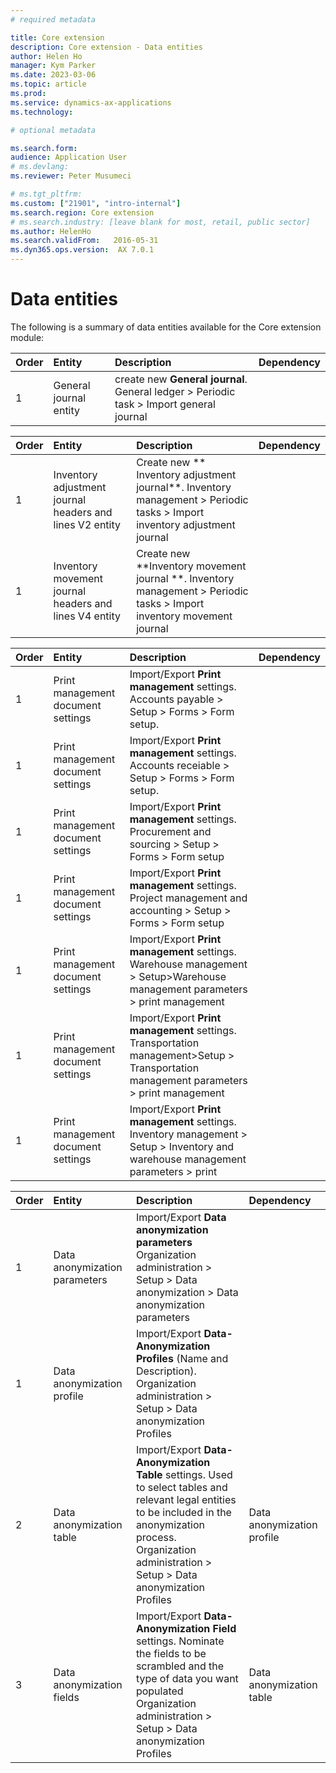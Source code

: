 ```yaml
---
# required metadata

title: Core extension 
description: Core extension - Data entities
author: Helen Ho
manager: Kym Parker
ms.date: 2023-03-06
ms.topic: article
ms.prod: 
ms.service: dynamics-ax-applications
ms.technology: 

# optional metadata

ms.search.form:  
audience: Application User
# ms.devlang: 
ms.reviewer: Peter Musumeci

# ms.tgt_pltfrm: 
ms.custom: ["21901", "intro-internal"]
ms.search.region: Core extension 
# ms.search.industry: [leave blank for most, retail, public sector]
ms.author: HelenHo
ms.search.validFrom:   2016-05-31
ms.dyn365.ops.version:  AX 7.0.1
---
```


# Data entities

The following is a summary of data entities available for the Core extension  module:

**Order**         | **Entity**                      | **Description**	                                         | **Dependency**
:-----            |:------------------------        |:-------------------                                      |:------------------------
1	                | General journal entity  | create new  **General journal**. General ledger > Periodic task > Import general journal

**Order**         | **Entity**                      | **Description**	                                         | **Dependency**
:-----            |:------------------------        |:-------------------                                      |:------------------------
1	                | Inventory adjustment journal headers and lines V2 entity | Create new ** Inventory adjustment journal**. Inventory management > Periodic tasks > Import inventory adjustment journal
1	                | Inventory movement journal headers and lines V4 entity  | Create new **Inventory movement journal  **. Inventory management > Periodic tasks > Import inventory movement journal

**Order**         | **Entity**                      | **Description**	                                         | **Dependency**
:-----            |:------------------------        |:-------------------                                      |:------------------------
1	                | Print management document settings  | Import/Export **Print management** settings.  Accounts payable > Setup > Forms > Form setup.  
1	                | Print management document settings  | Import/Export **Print management** settings.  Accounts receiable > Setup > Forms > Form setup.
1	                | Print management document settings  | Import/Export **Print management** settings.  Procurement and sourcing > Setup > Forms > Form setup
1	                | Print management document settings  | Import/Export **Print management** settings.  Project management and accounting > Setup > Forms > Form setup
1	                | Print management document settings  | Import/Export **Print management** settings.  Warehouse management > Setup>Warehouse management parameters > print management
1	                | Print management document settings  | Import/Export **Print management** settings.  Transportation management>Setup > Transportation management parameters > print management 
1	                | Print management document settings  | Import/Export **Print management** settings.  Inventory management > Setup > Inventory and warehouse management parameters > print 

**Order**         | **Entity**                      | **Description**	                                         | **Dependency**
:-----            |:------------------------        |:-------------------                                      |:------------------------
1	                | Data anonymization parameters  | Import/Export **Data anonymization parameters** <br> Organization administration > Setup > Data anonymization > Data anonymization parameters 
1	                | Data anonymization profile  | Import/Export **Data-Anonymization Profiles** (Name and Description). <br>  Organization administration > Setup > Data anonymization Profiles
2                 | Data anonymization table  | Import/Export **Data-Anonymization Table** settings.  Used to select tables and relevant legal entities to be included in the anonymization process.<br> Organization administration > Setup > Data anonymization Profiles   | Data anonymization profile
3	                | Data anonymization fields | Import/Export **Data-Anonymization Field** settings. Nominate the fields to be scrambled and the type of data you want populated <br> Organization administration > Setup > Data anonymization Profiles   | Data anonymization table


